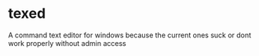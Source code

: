 # texed
A command text editor for windows because the current ones suck or dont work properly without admin access
